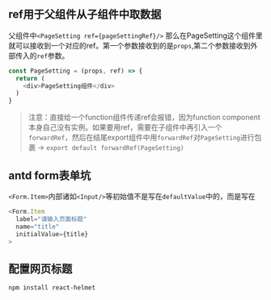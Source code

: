 ## ref用于父组件从子组件中取数据
父组件中`<PageSetting ref={pageSettingRef}/>`
那么在PageSetting这个组件里就可以接收到一个对应的ref。第一个参数接收到的是`props`,第二个参数接收到外部传入的`ref`参数。
```javascript
const PageSetting = (props, ref) => {
  return (
    <div>PageSetting组件</div>
  )
}
```
> 注意：直接给一个function组件传递ref会报错，因为function component本身自己没有实例。如果要用ref，需要在子组件中再引入一个`forwardRef`，然后在结尾export组件中用`forwardRef`对`PageSetting`进行包裹 -> `export default forwardRef(PageSetting)`

## antd form表单坑
`<Form.Item>`内部诸如`<Input/>`等初始值不是写在`defaultValue`中的，而是写在
```javascript
<Form.Item
  label="请输入页面标题"
  name="title"
  initialValue={title}
>
```

## 配置网页标题
`npm install react-helmet`